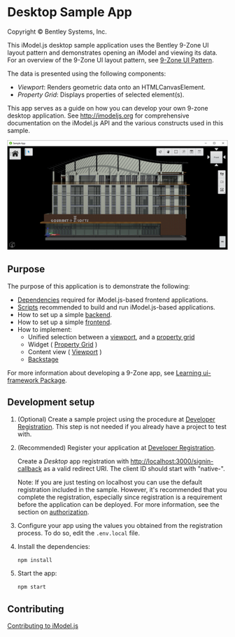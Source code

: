 # Desktop Sample App

Copyright © Bentley Systems, Inc.

This iModel.js desktop sample application uses the Bentley 9-Zone UI layout pattern and demonstrates opening an iModel and viewing its data.
For an overview of the 9-Zone UI layout pattern, see [9-Zone UI Pattern](https://www.imodeljs.org/learning/ui/ninezone/).

The data is presented using the following components:

- _Viewport_: Renders geometric data onto an HTMLCanvasElement.
- _Property Grid_: Displays properties of selected element(s).

This app serves as a guide on how you can develop your own 9-zone desktop application.
See http://imodeljs.org for comprehensive documentation on the iModel.js API and the various constructs used in this sample.

![App Screenshot](./docs/header.png)

## Purpose

The purpose of this application is to demonstrate the following:

- [Dependencies](./package.json) required for iModel.js-based frontend applications.
- [Scripts](./package.json) recommended to build and run iModel.js-based applications.
- How to set up a simple [backend](./src/backend/main.ts).
- How to set up a simple [frontend](./src/frontend/app/SampleApp.ts).
- How to implement:
  * Unified selection between a
  [viewport](./src/frontend/components/Viewport.tsx),
  and a [property grid](./src/frontend/components/Properties.tsx)
  * Widget (
  [Property Grid](./src/frontend/app-ui/widgets/PropertyGridWidget.tsx) )
  * Content view ( [Viewport](./src/frontend/components/Viewport.tsx) )
  * [Backstage](./src/frontend/app-ui/backstage/AppBackstageItemProvider.tsx)

For more information about developing a 9-Zone app, see [Learning ui-framework Package](https://www.imodeljs.org/learning/ui/framework/).

## Development setup

1. (Optional) Create a sample project using the procedure at [Developer Registration](https://www.imodeljs.org/getting-started/registration-dashboard/?tab=1).  This step is not needed if you already have a project to test with.

2. (Recommended) Register your application at [Developer Registration](https://www.imodeljs.org/getting-started/registration-dashboard/?tab=0).

    Create a *Desktop* app registration with <http://localhost:3000/signin-callback> as a valid redirect URI. The client ID should start with "native-".

    Note: If you are just testing on localhost you can use the default registration included in the sample. However, it's recommended that you complete the registration, especially since registration is a requirement before the application can be deployed. For more information, see the section on [authorization](https://www.imodeljs.org/learning/common/accesstoken/).

3. Configure your app using the values you obtained from the registration process.  To do so, edit the `.env.local` file.

4. Install the dependencies:

    ```sh
    npm install
    ```

6. Start the app:

      ```sh
      npm start
      ```

## Contributing

[Contributing to iModel.js](https://github.com/imodeljs/imodeljs/blob/master/CONTRIBUTING.md)
